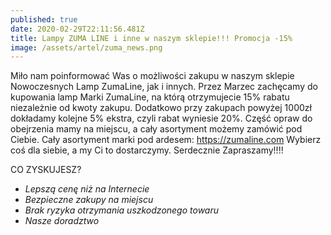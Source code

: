```yaml
---
published: true
date: 2020-02-29T22:11:56.481Z
title: Lampy ZUMA LINE i inne w naszym sklepie!!! Promocja -15%
image: /assets/artel/zuma_news.png
---
```

Miło nam poinformować Was o możliwości zakupu w naszym sklepie Nowoczesnych Lamp ZumaLine, jak i innych. Przez Marzec zachęcamy do kupowania lamp Marki ZumaLine, na którą otrzymujecie 15% rabatu niezależnie od kwoty zakupu. Dodatkowo przy zakupach powyżej 1000zł dokładamy kolejne 5% ekstra, czyli rabat wyniesie 20%. Część opraw do obejrzenia mamy na miejscu, a cały asortyment możemy zamówić pod Ciebie. Cały asortyment marki pod ardesem: https://zumaline.com Wybierz coś dla siebie, a my Ci to dostarczymy. Serdecznie Zapraszamy!!!!

CO ZYSKUJESZ?

* _Lepszą cenę niż na Internecie_
* _Bezpieczne zakupy na miejscu_
* _Brak ryzyka otrzymania uszkodzonego towaru_
* _Nasze doradztwo_
